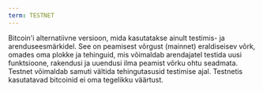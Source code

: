 ```yaml
---
term: TESTNET
---
```


Bitcoin'i alternatiivne versioon, mida kasutatakse ainult testimis- ja arenduseesmärkidel. See on peamisest võrgust (mainnet) eraldiseisev võrk, omades oma plokke ja tehinguid, mis võimaldab arendajatel testida uusi funktsioone, rakendusi ja uuendusi ilma peamist võrku ohtu seadmata. Testnet võimaldab samuti vältida tehingutasusid testimise ajal. Testnetis kasutatavad bitcoinid ei oma tegelikku väärtust.